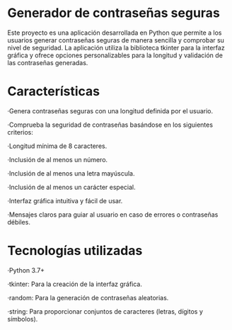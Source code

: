 # Generador de contraseñas seguras

Este proyecto es una aplicación desarrollada en Python que permite a los usuarios generar contraseñas seguras de manera sencilla y comprobar su nivel de seguridad. La aplicación utiliza la biblioteca tkinter para la interfaz gráfica y ofrece opciones personalizables para la longitud y validación de las contraseñas generadas.

# Características

·Genera contraseñas seguras con una longitud definida por el usuario.

·Comprueba la seguridad de contraseñas basándose en los siguientes criterios:

·Longitud mínima de 8 caracteres.

·Inclusión de al menos un número.

·Inclusión de al menos una letra mayúscula.

·Inclusión de al menos un carácter especial.

·Interfaz gráfica intuitiva y fácil de usar.

·Mensajes claros para guiar al usuario en caso de errores o contraseñas débiles.

# Tecnologías utilizadas

·Python 3.7+

·tkinter: Para la creación de la interfaz gráfica.

·random: Para la generación de contraseñas aleatorias.

·string: Para proporcionar conjuntos de caracteres (letras, dígitos y símbolos).
